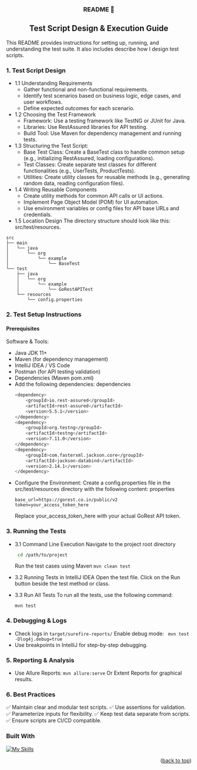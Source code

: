 <a id="readme-top"></a>
<h3 align="center">
README</a> 👋
</h3>

<h2 align="center">
Test Script Design & Execution Guide
</h2> 
This README provides instructions for setting up, running, and understanding the test suite. It also includes describe how I design test scripts.

### 1. Test Script Design

- 1.1 Understanding Requirements
  * Gather functional and non-functional requirements.
  * Identify test scenarios based on business logic, edge cases, and user workflows.
  * Define expected outcomes for each scenario.
- 1.2 Choosing the Test Framework  
  * Framework: Use a testing framework like TestNG or JUnit for Java.
  * Libraries: Use RestAssured libraries for API testing.
  * Build Tool: Use Maven  for dependency management and running tests.
- 1.3 Structuring the Test Script:  
  * Base Test Class: Create a BaseTest class to handle common setup (e.g., initializing RestAssured, loading configurations).
  * Test Classes: Create separate test classes for different functionalities (e.g., UserTests, ProductTests).
  * Utilities: Create utility classes for reusable methods (e.g., generating random data, reading configuration files).
- 1.4 Writing Reusable Components
  * Create utility methods for common API calls or UI actions.
  * Implement Page Object Model (POM) for UI automation.
  * Use environment variables or config files for API base URLs and credentials.
- 1.5 Location Design
    The directory structure should look like this: src/test/resources.
```
src
├── main
│   └── java
│       └── org
│           └── example
│               └── BaseTest
└── test
    ├── java
    │   └── org
    │       └── example
    │           └── GoRestAPITest
    └── resources
        └── config.properties
```


### 2. Test Setup Instructions

#### Prerequisites
  Software & Tools:
  - Java JDK 11+
  - Maven (for dependency management)
  - IntelliJ IDEA / VS Code
  - Postman (for API testing validation)
  - Dependencies (Maven pom.xml)
  - Add the following dependencies:
    dependencies
    ```sh
    <dependency>
        <groupId>io.rest-assured</groupId>
        <artifactId>rest-assured</artifactId>
        <version>5.5.1</version>
    </dependency>
    <dependency>
        <groupId>org.testng</groupId>
        <artifactId>testng</artifactId>
        <version>7.11.0</version>
    </dependency>
    <dependency>
        <groupId>com.fasterxml.jackson.core</groupId>
        <artifactId>jackson-databind</artifactId>
        <version>2.14.1</version>
    </dependency>
    ```
  - Configure the Environment:
    Create a config.properties file in the src/test/resources directory with the following content:
    properties
    ```
    base_url=https://gorest.co.in/public/v2
    token=your_access_token_here
     ```
    Replace your_access_token_here with your actual GoRest API token.

### 3. Running the Tests

- 3.1 Command Line Execution
    Navigate to the project root directory
    ```sh
     cd /path/to/project
    ```
    Run the test cases using Maven
     ```mvn clean test```
 
- 3.2 Running Tests in IntelliJ IDEA 
    Open the test file.
    Click on the Run button beside the test method or class.
- 3.3 Run All Tests
    To run all the tests, use the following command:
    ```
    mvn test
    ```

### 4. Debugging & Logs
- Check logs in ```target/surefire-reports/```
    Enable debug mode:
    ``` mvn test -Dlog4j.debug=true```
- Use breakpoints in IntelliJ for step-by-step debugging.

### 5. Reporting & Analysis
- Use Allure Reports:
 ```mvn allure:serve```
Or Extent Reports for graphical results.

### 6. Best Practices
✅ Maintain clear and modular test scripts. ✅ Use assertions for validation. ✅ Parameterize inputs for flexibility. ✅ Keep test data separate from scripts. ✅ Ensure scripts are CI/CD compatible.

### Built With
[![My Skills](https://skillicons.dev/icons?i=java,idea,nodejs,maven&theme=dark)](https://skillicons.dev)

<p align="right">(<a href="#readme-top">back to top</a>)</p>
